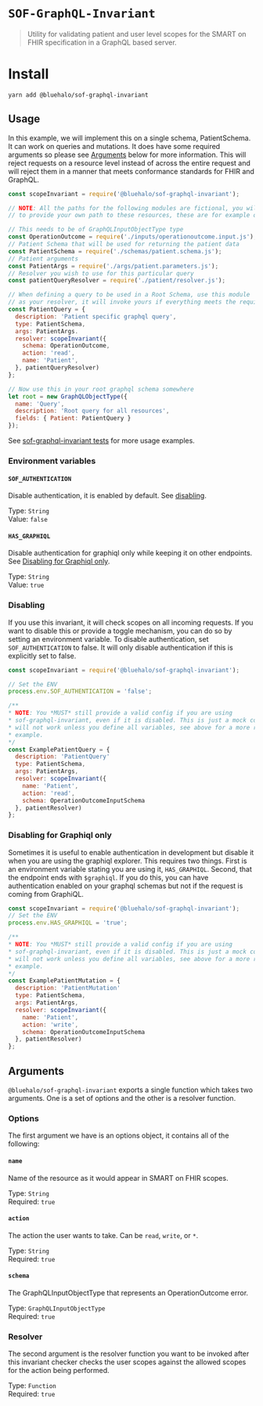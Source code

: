 # `SOF-GraphQL-Invariant`

> Utility for validating patient and user level scopes for the SMART on FHIR
> specification in a GraphQL based server.

# Install

```shell
yarn add @bluehalo/sof-graphql-invariant
```

## Usage

In this example, we will implement this on a single schema, PatientSchema. It
can work on queries and mutations. It does have some required arguments so
please see [Arguments](#arguments) below for more information. This will reject
requests on a resource level instead of across the entire request and will
reject them in a manner that meets conformance standards for FHIR and GraphQL.

```javascript
const scopeInvariant = require('@bluehalo/sof-graphql-invariant');

// NOTE: All the paths for the following modules are fictional, you will need
// to provide your own path to these resources, these are for example only

// This needs to be of GraphQLInputObjectType type
const OperationOutcome = require('./inputs/operationoutcome.input.js');
// Patient Schema that will be used for returning the patient data
const PatientSchema = require('./schemas/patient.schema.js');
// Patient arguments
const PatientArgs = require('./args/patient.parameters.js');
// Resolver you wish to use for this particular query
const patientQueryResolver = require('./patient/resolver.js');

// When defining a query to be used in a Root Schema, use this module
// as your resolver, it will invoke yours if everything meets the requirements
const PatientQuery = {
  description: 'Patient specific graphql query',
  type: PatientSchema,
  args: PatientArgs.
  resolver: scopeInvariant({
    schema: OperationOutcome,
    action: 'read',
    name: 'Patient',
  }, patientQueryResolver)
};

// Now use this in your root graphql schema somewhere
let root = new GraphQLObjectType({
  name: 'Query',
  description: 'Root query for all resources',
  fields: { Patient: PatientQuery }
});
```

See [sof-graphql-invariant tests](https://github.com/Bluehalo/node-fhir-server-core/tree/master/packages/sof-graphql-invariant/index.test.js) for more usage examples.

### Environment variables

#### `SOF_AUTHENTICATION`

Disable authentication, it is enabled by default. See [disabling](#disabling).

Type: `String`  
Value: `false`

#### `HAS_GRAPHIQL`

Disable authentication for graphiql only while keeping it on other endpoints. See [Disabling for Graphiql only](#disabling-for-graphiql-only).

Type: `String`  
Value: `true`

### Disabling

If you use this invariant, it will check scopes on all incoming requests. If you want to disable this or provide a toggle mechanism, you can do so by setting an environment variable. To disable authentication, set `SOF_AUTHENTICATION` to false. It will only disable authentication if this is explicitly set to false.

```javascript
const scopeInvariant = require('@bluehalo/sof-graphql-invariant');

// Set the ENV
process.env.SOF_AUTHENTICATION = 'false';

/**
* NOTE: You *MUST* still provide a valid config if you are using
* sof-graphql-invariant, even if it is disabled. This is just a mock config and
* will not work unless you define all variables, see above for a more real world
* example.
*/
const ExamplePatientQuery = {
  description: 'PatientQuery'
  type: PatientSchema,
  args: PatientArgs,
  resolver: scopeInvariant({
    name: 'Patient',
    action: 'read',
    schema: OperationOutcomeInputSchema
  }, patientResolver)
};
```

### Disabling for Graphiql only

Sometimes it is useful to enable authentication in development but disable it when you are using the graphiql explorer. This requires two things. First is an environment variable stating you are using it, `HAS_GRAPHIQL`. Second, that the endpoint ends with `$graphiql`. If you do this, you can have authentication enabled on your graphql schemas but not if the request is coming from GraphiQL.

```javascript
const scopeInvariant = require('@bluehalo/sof-graphql-invariant');
// Set the ENV
process.env.HAS_GRAPHIQL = 'true';

/**
* NOTE: You *MUST* still provide a valid config if you are using
* sof-graphql-invariant, even if it is disabled. This is just a mock config and
* will not work unless you define all variables, see above for a more real world
* example.
*/
const ExamplePatientMutation = {
  description: 'PatientMutation'
  type: PatientSchema,
  args: PatientArgs,
  resolver: scopeInvariant({
    name: 'Patient',
    action: 'write',
    schema: OperationOutcomeInputSchema
  }, patientResolver)
};
```

## Arguments

`@bluehalo/sof-graphql-invariant` exports a single function which takes two arguments. One is a set of options and the other is a resolver function.

### Options

The first argument we have is an options object, it contains all of the following:

#### `name`

Name of the resource as it would appear in SMART on FHIR scopes.

Type: `String`  
Required: `true`

#### `action`

The action the user wants to take. Can be `read`, `write`, or `*`.

Type: `String`  
Required: `true`

#### `schema`

The GraphQLInputObjectType that represents an OperationOutcome error.

Type: `GraphQLInputObjectType`  
Required: `true`

### Resolver

The second argument is the resolver function you want to be invoked after this invariant checker checks the
user scopes against the allowed scopes for the action being performed.

Type: `Function`  
Required: `true`
